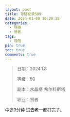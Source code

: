 ```yaml
---
layout: post
title: 导随记录589
date: 2024-01-08 10:29:38
categories:
  - 导随
  - 贤者
tags:
  - 导随
pin: true
toc: true
comments: true
---
```

> 日期：2024.1.8
>
> 等级：50
>
> 副本：水晶塔 希尔科斯塔
>
> 职业：贤者

中途3分钟 进去老一都打完了。